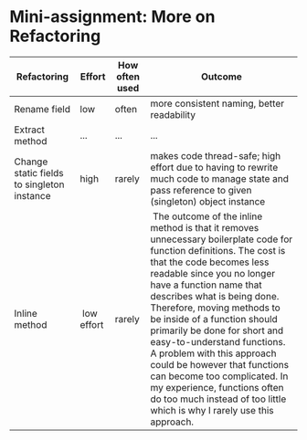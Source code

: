 # Mini-assignment: More on Refactoring

| Refactoring                                | Effort | How often used | Outcome                                                                |
|--------------------------------------------|--------|----------------|------------------------------------------------------------------------|
| Rename field                               | low    | often          | more consistent naming, better readability                             |
| Extract method                             | ...    | ...            | ...                                                                    |
| Change static fields to singleton instance | high   | rarely         | makes code thread-safe; high effort due to having to rewrite much code to manage state and pass reference to given (singleton) object instance |
|Inline method| low effort| rarely | The outcome of the inline method is that it removes unnecessary boilerplate code for function definitions. The cost is that the code becomes less readable since you no longer have a function name that describes what is being done. Therefore, moving methods to be inside of a function should primarily be done for short and easy-to-understand functions. A problem with this approach could be however that functions can become too complicated. In my experience, functions often do too much instead of too little which is why I rarely use this approach.

